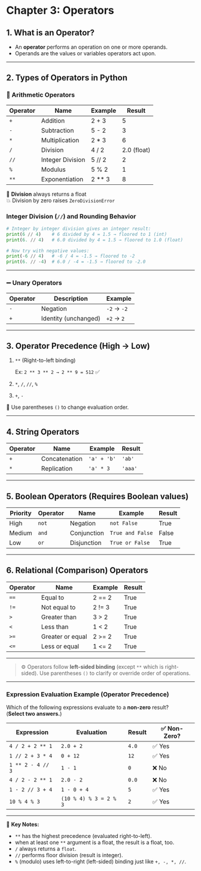 # Chapter 3: Operators

## 1. What is an Operator?
- An **operator** performs an operation on one or more operands.
- Operands are the values or variables operators act upon.

---

## 2. Types of Operators in Python

### 🔢 Arithmetic Operators
| Operator | Name            | Example  | Result |
|----------|-----------------|----------|--------|
| `+`      | Addition        | 2 + 3    | 5      |
| `-`      | Subtraction     | 5 - 2    | 3      |
| `*`      | Multiplication  | 2 * 3    | 6      |
| `/`      | Division        | 4 / 2    | 2.0 (float) |
| `//`     | Integer Division| 5 // 2   | 2      |
| `%`      | Modulus         | 5 % 2    | 1      |
| `**`     | Exponentiation  | 2 ** 3   | 8      |

🧠 **Division** always returns a float  
💥 Division by zero raises `ZeroDivisionError`

### Integer Division (`//`) and Rounding Behavior

```python
# Integer by integer division gives an integer result:
print(6 // 4)    # 6 divided by 4 = 1.5 → floored to 1 (int)
print(6. // 4)   # 6.0 divided by 4 = 1.5 → floored to 1.0 (float)

# Now try with negative values:
print(-6 // 4)   # -6 / 4 = -1.5 → floored to -2
print(6. // -4)  # 6.0 / -4 = -1.5 → floored to -2.0
```

---

### ➖ Unary Operators
| Operator | Description        | Example |
|----------|--------------------|---------|
| `-`      | Negation           | `-2` → `-2` |
| `+`      | Identity (unchanged)| `+2` → `2` |

---

## 3. Operator Precedence (High → Low)
1. `**` (Right-to-left binding)

    Ex: `2 ** 3 ** 2 → 2 ** 9 = 512`  ✅

2. `*`, `/`, `//`, `%`
3. `+`, `-`

🧭 Use parentheses `()` to change evaluation order.

---

## 4. String Operators
| Operator | Name          | Example      | Result     |
|----------|---------------|--------------|------------|
| `+`      | Concatenation | `'a' + 'b'`  | `'ab'`     |
| `*`      | Replication   | `'a' * 3`    | `'aaa'`    |

---

## 5. Boolean Operators (Requires Boolean values)
| Priority | Operator | Name        | Example            | Result |
|----------|----------|-------------|---------------------|--------|
| High     | `not`    | Negation    | `not False`         | True   |
| Medium   | `and`    | Conjunction | `True and False`    | False  |
| Low      | `or`     | Disjunction | `True or False`     | True   |

---

## 6. Relational (Comparison) Operators
| Operator | Name            | Example   | Result |
|----------|------------------|-----------|--------|
| `==`     | Equal to         | 2 == 2    | True   |
| `!=`     | Not equal to     | 2 != 3    | True   |
| `>`      | Greater than     | 3 > 2     | True   |
| `<`      | Less than        | 1 < 2     | True   |
| `>=`     | Greater or equal | 2 >= 2    | True   |
| `<=`     | Less or equal    | 1 <= 2    | True   |

---

> ⚙️ Operators follow **left-sided binding** (except `**` which is right-sided).
> Use parentheses `()` to clarify or override order of operations.

---

### Expression Evaluation Example (Operator Precedence)

Which of the following expressions evaluate to a **non-zero** result?  
(**Select two answers.**)

| Expression             | Evaluation                          | Result  | ✅ Non-Zero? |
|------------------------|--------------------------------------|---------|--------------|
| `4 / 2 + 2 ** 1`       | `2.0 + 2`                            | `4.0`   | ✅ Yes        |
| `1 // 2 + 3 * 4`       | `0 + 12`                             | `12`    | ✅ Yes        |
| `1 ** 2 - 4 // 3`      | `1 - 1`                              | `0`     | ❌ No         |
| `4 / 2 - 2 ** 1`       | `2.0 - 2`                            | `0.0`   | ❌ No         |
| `1 - 2 // 3 + 4`       | `1 - 0 + 4`                          | `5`     | ✅ Yes        |
| `10 % 4 % 3`           | `(10 % 4) % 3 = 2 % 3`               | `2`     | ✅ Yes        |

---

📌 **Key Notes:**
- `**` has the highest precedence (evaluated right-to-left).
- when at least one `**` argument is a float, the result is a float, too.
- `/` always returns a `float`.
- `//` performs floor division (result is integer).
- `%` (modulo) uses left-to-right (left-sided) binding just like `+, -, *, //`.

